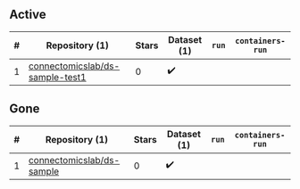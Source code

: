 ## Active
| # | Repository (1) | Stars | Dataset (1) | `run` | `containers-run` |
| --- | --- | --- | --- | --- | --- |
| 1 | [connectomicslab/ds-sample-test1](https://github.com/connectomicslab/ds-sample-test1) | 0 | :heavy_check_mark: |  |  |

## Gone
| # | Repository (1) | Stars | Dataset (1) | `run` | `containers-run` |
| --- | --- | --- | --- | --- | --- |
| 1 | [connectomicslab/ds-sample](https://github.com/connectomicslab/ds-sample) | 0 | :heavy_check_mark: |  |  |
